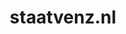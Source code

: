 ---
layout: post
title:  "staatvenz.nl"
internal_url:  "/dutchgov/staatvenz.nl.html"
subdomains_count: 5
all_subdomains_count: 5
urls_count: 5
ssl_rank: 0
http_rank: 43
url_link: /data/staatvenz.nl/urls.txt
all_subdomains_link: /data/staatvenz.nl/all_subdomains.txt
subdomains_link: /data/staatvenz.nl/subdomains.txt
categories: dutchgov
---